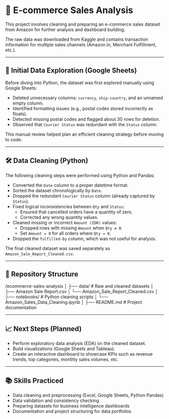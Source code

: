 # 🛒 E-commerce Sales Analysis

This project involves cleaning and preparing an e-commerce sales dataset from Amazon for further analysis and dashboard building.

The raw data was downloaded from Kaggle and contains transaction information for multiple sales channels (Amazon.in, Merchant Fulfillment, etc.).

---

## 🧐 Initial Data Exploration (Google Sheets)

Before diving into Python, the dataset was first explored manually using Google Sheets:
- Deleted unnecessary columns: `currency`, `ship-country`, and an unnamed empty column.
- Identified formatting issues (e.g., postal codes stored incorrectly as floats).
- Detected missing postal codes and flagged about 30 rows for deletion.
- Observed that `Courier Status` was redundant with the `Status` column.

This manual review helped plan an efficient cleaning strategy before moving to code.

---

## 🛠️ Data Cleaning (Python)

The following cleaning steps were performed using Python and Pandas:

- Converted the `Date` column to a proper datetime format.
- Sorted the dataset chronologically by `Date`.
- Dropped the redundant `Courier Status` column (already captured by `Status`).
- Fixed logical inconsistencies between `Qty` and `Status`:
  - Ensured that cancelled orders have a quantity of zero.
  - Corrected any wrong quantity values.
- Cleaned missing or incorrect `Amount (IDR)` values:
  - Dropped rows with missing `Amount` when `Qty ≠ 0`.
  - Set `Amount = 0` for all orders where `Qty = 0`.
- Dropped the `fulfilled-by` column, which was not useful for analysis.

The final cleaned dataset was saved separately as `Amazon_Sale_Report_Cleaned.csv`.

---

## 📂 Repository Structure

/ecommerce-sales-analysis
│
├── data/           # Raw and cleaned datasets
│   ├── Amazon Sale Report.csv
│   └── Amazon_Sale_Report_Cleaned.csv
│
├── notebooks/      # Python cleaning scripts
│   └── Amazon_Sales_Data_Cleaning.ipynb
│
├── README.md       # Project documentation

---

## 📈 Next Steps (Planned)

- Perform exploratory data analysis (EDA) on the cleaned dataset.
- Build visualizations (Google Sheets and Tableau).
- Create an interactive dashboard to showcase KPIs such as revenue trends, top categories, monthly sales volumes, etc.

---

## 📚 Skills Practiced

- Data cleaning and preprocessing (Excel, Google Sheets, Python Pandas)
- Data validation and consistency checking
- Preparing datasets for business intelligence dashboards
- Documentation and project structuring for data portfolios
